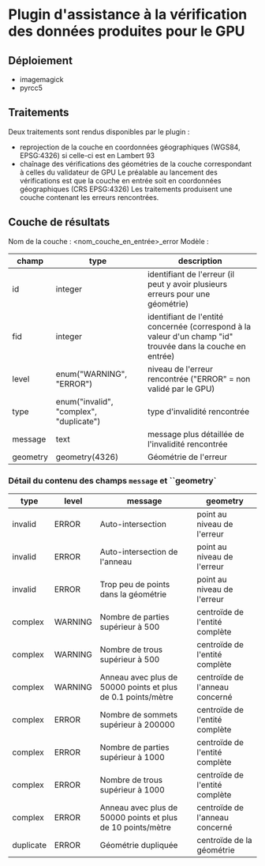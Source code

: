# Plugin d'assistance à la vérification des données produites pour le GPU

## Déploiement

* imagemagick
* pyrcc5

## Traitements

Deux traitements sont rendus disponibles par le plugin : 
* reprojection de la couche en coordonnées géographiques (WGS84, EPSG:4326) si celle-ci est en Lambert 93
* chaînage des vérifications des géométries de la couche correspondant à celles du validateur de GPU
Le préalable au lancement des vérifications est que la couche en entrée soit en coordonnées géographiques (CRS EPSG:4326)
Les traitements produisent une couche contenant les erreurs rencontrées.

## Couche de résultats

Nom de la couche : <nom_couche_en_entrée>_error
Modèle : 

| champ    | type                                        | description                                                                                                 |
|----------|---------------------------------------------|-------------------------------------------------------------------------------------------------------------|
| id       | integer                                     | identifiant de l'erreur (il peut y avoir plusieurs erreurs pour une géométrie)                              |
| fid      | integer                                     | identifiant de l'entité concernée (correspond à la valeur d'un champ "id" trouvée dans la couche en entrée) |
| level    | enum("WARNING", "ERROR")                    | niveau de l'erreur rencontrée ("ERROR" = non validé par le GPU)                                             |
| type     | enum("invalid", "complex", "duplicate") | type d'invalidité rencontrée                                                                                |
| message  | text                                        | message plus détaillée de l'invalidité rencontrée                                                           |
| geometry | geometry(4326)                              | Géométrie de l'erreur                                                                                       |

### Détail du contenu des champs `message` et ``geometry`

| type        | level   | message                                                      | geometry                       |
|-------------|---------|--------------------------------------------------------------|--------------------------------|
| invalid | ERROR   | Auto-intersection                                            | point au niveau de l'erreur    |
| invalid | ERROR   | Auto-intersection de l'anneau                                | point au niveau de l'erreur    |
| invalid | ERROR   | Trop peu de points dans la géométrie                         | point au niveau de l'erreur    |
| complex     | WARNING | Nombre de parties supérieur à 500                            | centroïde de l'entité complète |
| complex     | WARNING | Nombre de trous supérieur à 500                              | centroïde de l'entité complète |
| complex     | WARNING | Anneau avec plus de 50000 points et plus de 0.1 points/mètre | centroïde de l'anneau concerné |
| complex     | ERROR   | Nombre de sommets supérieur à 200000                         | centroïde de l'entité complète |
| complex     | ERROR   | Nombre de parties supérieur à 1000                           | centroïde de l'entité complète |
| complex     | ERROR   | Nombre de trous supérieur à 1000                             | centroïde de l'entité complète |
| complex     | ERROR   | Anneau avec plus de 50000 points et plus de 10 points/mètre  | centroïde de l'anneau concerné |
| duplicate   | ERROR   | Géométrie dupliquée                                          | centroïde de la géométrie      |

